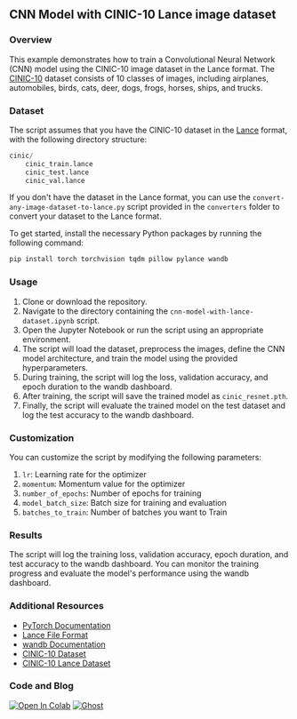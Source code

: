 ## CNN Model with CINIC-10 Lance image dataset

### Overview
This example demonstrates how to train a Convolutional Neural Network (CNN) model using the CINIC-10 image dataset in the Lance format. The [CINIC-10](https://paperswithcode.com/dataset/cinic-10) dataset consists of 10 classes of images, including airplanes, automobiles, birds, cats, deer, dogs, frogs, horses, ships, and trucks.

### Dataset
The script assumes that you have the CINIC-10 dataset in the [Lance](https://www.kaggle.com/datasets/vipulmaheshwarii/cinic-10-lance-dataset) format, with the following directory structure:

```python
cinic/
    cinic_train.lance
    cinic_test.lance
    cinic_val.lance
```

If you don't have the dataset in the Lance format, you can use the `convert-any-image-dataset-to-lance.py` script provided in the `converters` folder to convert your dataset to the Lance format.

To get started, install the necessary Python packages by running the following command:

```python
pip install torch torchvision tqdm pillow pylance wandb
```

### Usage
1. Clone or download the repository.
2. Navigate to the directory containing the `cnn-model-with-lance-dataset.ipynb` script.
3. Open the Jupyter Notebook or run the script using an appropriate environment.
4. The script will load the dataset, preprocess the images, define the CNN model architecture, and train the model using the provided hyperparameters.
5. During training, the script will log the loss, validation accuracy, and epoch duration to the wandb dashboard.
6. After training, the script will save the trained model as `cinic_resnet.pth`.
7. Finally, the script will evaluate the trained model on the test dataset and log the test accuracy to the wandb dashboard.

### Customization

You can customize the script by modifying the following parameters:

1. `lr`: Learning rate for the optimizer
2. `momentum`: Momentum value for the optimizer
3. `number_of_epochs`: Number of epochs for training
4. `model_batch_size`: Batch size for training and evaluation
5. `batches_to_train`: Number of batches you want to Train

### Results

The script will log the training loss, validation accuracy, epoch duration, and test accuracy to the wandb dashboard. You can monitor the training progress and evaluate the model's performance using the wandb dashboard.

### Additional Resources

- [PyTorch Documentation](https://pytorch.org/docs/stable/index.html)
- [Lance File Format](https://github.com/lancedb/lance)
- [wandb Documentation](https://docs.wandb.ai/)
- [CINIC-10 Dataset](https://paperswithcode.com/dataset/cinic-10)
- [CINIC-10 Lance Dataset](https://www.kaggle.com/datasets/vipulmaheshwarii/cinic-10-lance-dataset)


### Code and Blog
<a href="https://colab.research.google.com/drive/18bxh4yCsyAk9Ii583fqpjDr0y0si-2JT?usp=sharing"><img src="https://colab.research.google.com/assets/colab-badge.svg" alt="Open In Colab"></a> [![Ghost](https://img.shields.io/badge/ghost-000?style=for-the-badge&logo=ghost&logoColor=%23F7DF1E)]()